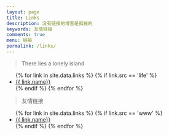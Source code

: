 ```yaml
---
layout: page
title: Links
description: 没有链接的博客是孤独的
keywords: 友情链接
comments: true
menu: 链接
permalink: /links/
---
```


> There lies a lonely island

<ul>
{% for link in site.data.links %}
  {% if link.src == 'life' %}
  <li><a href="{{ link.url }}" target="_blank">{{ link.name}}</a></li>
  {% endif %}
{% endfor %}
</ul>

> 友情链接

<ul>
{% for link in site.data.links %}
  {% if link.src == 'www' %}
  <li><a href="{{ link.url }}" target="_blank">{{ link.name}}</a></li>
  {% endif %}
{% endfor %}
</ul>
